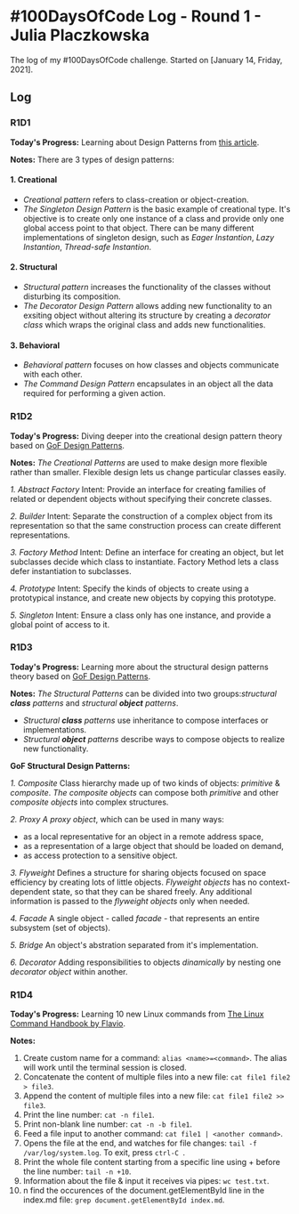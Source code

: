 # #100DaysOfCode Log - Round 1 - Julia Placzkowska

The log of my #100DaysOfCode challenge. Started on [January 14, Friday, 2021].

## Log

### R1D1 
**Today's Progress:** Learning about Design Patterns from [this article](https://www.freecodecamp.org/news/the-basic-design-patterns-all-developers-need-to-know/).

**Notes:**
There are 3 types of design patterns:

#### 1.	Creational
 - *Creational pattern* refers to class-creation or object-creation.
- *The Singleton Design Pattern* is the basic example of creational type. It's objective is to create only one instance of a class and provide only one global access point to that object. There can be many different implementations of singleton design, such as *Eager Instantion*, *Lazy Instantion*, *Thread-safe Instantion*.

#### 2. Structural
- *Structural pattern* increases the functionality of the classes without disturbing its composition.
- *The Decorator Design Pattern* allows adding new functionality to an exsiting object without altering its structure by creating a *decorator class* which wraps the original class and adds new functionalities.


#### 3. Behavioral
- *Behavioral pattern* focuses on how classes and objects communicate with each other.
- *The Command Design Pattern* encapsulates in an object all the data required for performing a given action.


### R1D2
**Today's Progress:** Diving deeper into the creational design pattern theory based on [GoF Design Patterns](https://www.amazon.com/Design-Patterns-Object-Oriented-Addison-Wesley-Professional-ebook/dp/B000SEIBB8).

**Notes:** *The Creational Patterns* are used to make design more flexible rather than smaller. Flexible design lets us change particular classes easily.


*1. Abstract Factory*
Intent: Provide an interface for creating families of related or dependent objects without specifying their concrete classes.

*2. Builder*
Intent: Separate the construction of a complex object from its representation so that the same construction process can create different representations.

*3. Factory Method*
Intent: Define an interface for creating an object, but let subclasses decide which class to instantiate. Factory Method lets a class defer instantiation to subclasses.

*4. Prototype*
Intent: Specify the kinds of objects to create using a prototypical instance, and create new objects by copying this prototype.

*5. Singleton*
Intent: Ensure a class only has one instance, and provide a global point of access to it.

### R1D3
**Today's Progress:** Learning more about the structural design patterns theory based on [GoF Design Patterns](https://www.amazon.com/Design-Patterns-Object-Oriented-Addison-Wesley-Professional-ebook/dp/B000SEIBB8).

**Notes:**
 *The Structural Patterns* can be divided into two groups:*structural **class** patterns* and *structural **object** patterns*.
- *Structural **class** patterns* use inheritance to compose interfaces or implementations.
- *Structural **object** patterns* describe ways to compose objects to realize new functionality.


**GoF Structural Design Patterns:**


*1. Composite*
Class hierarchy made up of two kinds of objects: *primitive* & *composite*. *The composite objects* can compose both *primitive* and other *composite objects* into complex structures.

*2. Proxy*
*A proxy object*, which can be used in many ways: 
- as a local representative for an object in a remote address space,
- as a representation of a large object that should be loaded on demand,
- as access protection to a sensitive object.

*3. Flyweight*
Defines a structure for sharing objects focused on space efficiency by creating lots of little objects. *Flyweight objects* has no context-dependent state, so that they can be shared freely. Any additional information is passed to the *flyweight objects* only when needed.

*4. Facade*
A single object - called *facade* - that represents an entire subsystem (set of objects). 

*5. Bridge*
An object's abstration separated from it's implementation.

*6. Decorator*
Adding responsibilities to objects *dinamically* by nesting one *decorator object* within another.

### R1D4
**Today's Progress:** Learning 10 new Linux commands from [The Linux Command Handbook by Flavio](https://www.freecodecamp.org/news/the-linux-commands-handbook/). 

**Notes:**
1. Create custom name for a command: ```alias <name>=<command>```. 
  The alias will work until the terminal session is closed.
2. Concatenate the content of multiple files into a new file: ```cat file1 file2 > file3```.
3. Append the content of multiple files into a new file: ```cat file1 file2 >> file3```.
4. Print the line number: ```cat -n file1```.
5. Print non-blank line number: ```cat -n -b file1```.
6. Feed a file input to another command: ```cat file1 | <another command>```.
7.  Opens the file at the end, and watches for file changes: ```tail -f /var/log/system.log```.
To exit, press ```ctrl-C ```.
8. Print the whole file content starting from a specific line using + before the line number: ```tail -n +10```.
9. Information about the file & input it receives via pipes: ```wc test.txt```.
10. n find the occurences of the document.getElementById line in the index.md file:
  ```grep document.getElementById index.md```.
